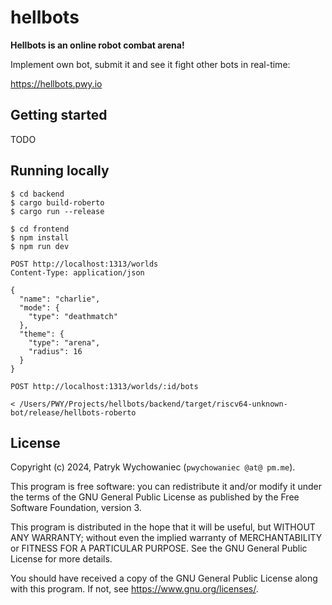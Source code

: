 # hellbots

**Hellbots is an online robot combat arena!**

Implement own bot, submit it and see it fight other bots in real-time:

<https://hellbots.pwy.io>

## Getting started

TODO

## Running locally

```
$ cd backend
$ cargo build-roberto
$ cargo run --release
```

```
$ cd frontend
$ npm install
$ npm run dev
```

```
POST http://localhost:1313/worlds
Content-Type: application/json

{
  "name": "charlie",
  "mode": {
    "type": "deathmatch"
  },
  "theme": {
    "type": "arena",
    "radius": 16
  }
}
```

```
POST http://localhost:1313/worlds/:id/bots

< /Users/PWY/Projects/hellbots/backend/target/riscv64-unknown-bot/release/hellbots-roberto
```

## License

Copyright (c) 2024, Patryk Wychowaniec (`pwychowaniec @at@ pm.me`).

This program is free software: you can redistribute it and/or modify it under
the terms of the GNU General Public License as published by the Free Software
Foundation, version 3.

This program is distributed in the hope that it will be useful, but WITHOUT ANY
WARRANTY; without even the implied warranty of MERCHANTABILITY or FITNESS FOR A
PARTICULAR PURPOSE. See the GNU General Public License for more details.

You should have received a copy of the GNU General Public License along with
this program. If not, see <https://www.gnu.org/licenses/>. 
